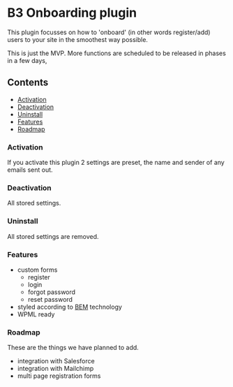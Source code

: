 # B3 Onboarding plugin

This plugin focusses on how to 'onboard' (in other words register/add) users to your site in the smoothest way possible.

This is just the MVP. More functions are scheduled to be released in phases in a few days,

## Contents

- [Activation](#activate)
- [Deactivation](#deactivate)
- [Uninstall](#uninstall)
- [Features](#features)
- [Roadmap](#roadmap)

<a name="activate"></a>
### Activation 

If you activate this plugin 2 settings are preset, the name and sender of any emails sent out.

<a name="deactivate"></a>
### Deactivation 

All stored settings. 

<a name="uninstall"></a>
### Uninstall

All stored settings are removed.

<a name="features"></a>
### Features

* custom forms
  * register
  * login
  * forgot password
  * reset password
* styled according to [BEM](https://en.bem.info) technology
* WPML ready


<a name="roadmap"></a>
### Roadmap
These are the things we have planned to add.
* integration with Salesforce
* integration with Mailchimp
* multi page registration forms
